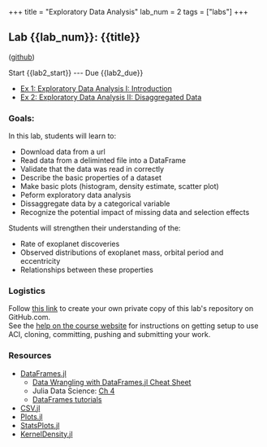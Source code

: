 +++
title = "Exploratory Data Analysis"
lab_num = 2
tags = ["labs"]
+++

## Lab {{lab_num}}: {{title}}
([github](https://github.com/PsuAstro497/lab2-start))

Start {{lab2_start}} ---
Due {{lab2_due}}  
- [Ex 1: Exploratory Data Analysis I: Introduction](https://psuastro497.github.io/lab2-start/ex1.html)
- [Ex 2: Exploratory Data Analysis II: Disaggregated Data](https://psuastro497.github.io/lab2-start/ex2.html)

### Goals:
In this lab, students will learn to:
- Download data from a url
- Read data from a deliminted file into a DataFrame
- Validate that the data was read in correctly
- Describe the basic properties of a dataset
- Make basic plots (histogram, density estimate, scatter plot)
- Peform exploratory data analysis
- Dissaggregate data by a categorical variable
- Recognize the potential impact of missing data and selection effects

Students will strengthen their understanding of the:
- Rate of exoplanet discoveries
- Observed distributions of exoplanet mass, orbital period and eccentricity
- Relationships between these properties

### Logistics
Follow [this link](https://classroom.github.com/a/LmfZ7cSn) to create your own private copy of this lab's repository on GitHub.com.   
See the
[help on the course website](https://psuastro497.github.io/fall2022/resources/labs/) for instructions on getting setup to use ACI, cloning, committing, pushing and submitting your work.

### Resources
- [DataFrames.jl](https://dataframes.juliadata.org/stable/)
   - [Data Wrangling with DataFrames.jl Cheat Sheet](https://www.ahsmart.com/assets/pages/data-wrangling-with-data-frames-jl-cheat-sheet/DataFramesCheatSheet_v1.x_rev1.pdf)
   - Julia Data Science: [Ch 4](https://juliadatascience.io/dataframes)
   - [DataFrames tutorials](https://github.com/bkamins/Julia-DataFrames-Tutorial/#toc)
- [CSV.jl](https://csv.juliadata.org/stable/)
- [Plots.jl](https://docs.juliaplots.org/stable/)
- [StatsPlots.jl](https://docs.juliaplots.org/stable/)
- [KernelDensity.jl](https://github.com/JuliaStats/KernelDensity.jl)
